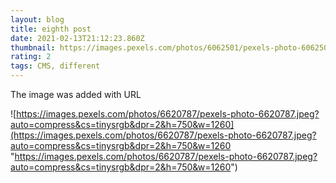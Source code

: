 ```yaml
---
layout: blog
title: eighth post
date: 2021-02-13T21:12:23.860Z
thumbnail: https://images.pexels.com/photos/6062501/pexels-photo-6062501.jpeg?cs=srgb&dl=pexels-julia-volk-6062501.jpg&fm=jpg
rating: 2
tags: CMS, different
---
```

The image was added with URL

![https://images.pexels.com/photos/6620787/pexels-photo-6620787.jpeg?auto=compress&cs=tinysrgb&dpr=2&h=750&w=1260](https://images.pexels.com/photos/6620787/pexels-photo-6620787.jpeg?auto=compress&cs=tinysrgb&dpr=2&h=750&w=1260 "https://images.pexels.com/photos/6620787/pexels-photo-6620787.jpeg?auto=compress&cs=tinysrgb&dpr=2&h=750&w=1260")
